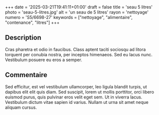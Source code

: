 +++
date = '2025-03-21T19:41:11+01:00'
draft = false
title = 'seau 5 litres'
photo = 'seau-5-litres.jpg'
alt = 'un seau de 5 litres'
rayon = 'nettoyage'
numero = 'S5/6698-27'
keywords = ["nettoyage", "alimentaire", "contenance", "litres"]
+++

## Description
Cras pharetra et odio in faucibus. Class aptent taciti sociosqu ad litora torquent per conubia nostra, per inceptos himenaeos. Sed eu lacus nunc. Vestibulum posuere eu eros a semper. 
## Commentaire
Sed efficitur, est vel vestibulum ullamcorper, leo ligula blandit turpis, ut dapibus elit elit quis diam. Sed suscipit, lorem ut mollis porttitor, orci libero euismod purus, quis pulvinar eros velit eget sem. Ut in viverra lacus. Vestibulum dictum vitae sapien id varius. Nullam ut urna sit amet neque aliquam cursus.